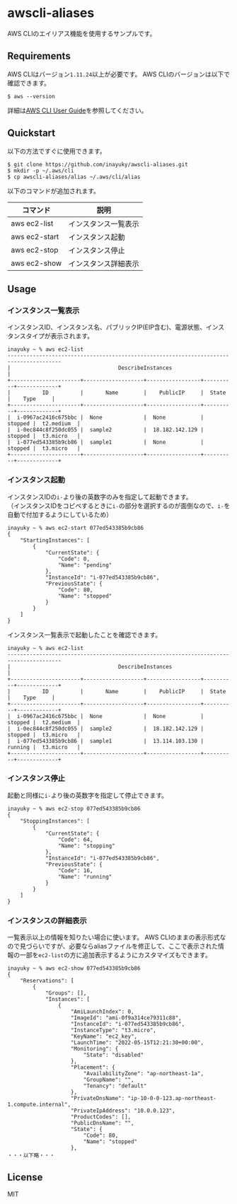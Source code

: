 # awscli-aliases
AWS CLIのエイリアス機能を使用するサンプルです。

## Requirements

AWS CLIはバージョン``1.11.24``以上が必要です。
AWS CLIのバージョンは以下で確認できます。

```
$ aws --version
```

詳細は[AWS CLI User Guide](http://docs.aws.amazon.com/cli/latest/userguide/installing.html)を参照してください。


## Quickstart

以下の方法ですぐに使用できます。

```
$ git clone https://github.com/inayuky/awscli-aliases.git
$ mkdir -p ~/.aws/cli
$ cp awscli-aliases/alias ~/.aws/cli/alias
```

以下のコマンドが追加されます。

|  コマンド |  説明  |
| ---- | ---- |
|  aws ec2-list    |  インスタンス一覧表示  |
|  aws ec2-start |  インスタンス起動  |
|  aws ec2-stop |  インスタンス停止  |
|  aws ec2-show |  インスタンス詳細表示  |

## Usage

### インスタンス一覧表示

インスタンスID、インスタンス名、パブリックIP(EIP含む)、電源状態、インスタンスタイプが表示されます。

```
inayuky ~ % aws ec2-list
---------------------------------------------------------------------------------------
|                                  DescribeInstances                                  |
+----------------------+-------------------+-----------------+----------+-------------+
|          ID          |       Name        |    PublicIP     |  State   |    Type     |
+----------------------+-------------------+-----------------+----------+-------------+
|  i-0967ac2416c675bbc |  None             |  None           |  stopped |  t2.medium  |
|  i-0ec844c8f250dc055 |  sample2          |  18.182.142.129 |  stopped |  t3.micro   |
|  i-077ed543385b9cb86 |  sample1          |  None           |  stopped |  t3.micro   |
+----------------------+-------------------+-----------------+----------+-------------+
```

### インスタンス起動

インスタンスIDの`i-`より後の英数字のみを指定して起動できます。  
（インスタンスIDをコピペするときに`i-`の部分を選択するのが面倒なので、`i-`を自動で付加するようにしているため）


```
inayuky ~ % aws ec2-start 077ed543385b9cb86
{
    "StartingInstances": [
        {
            "CurrentState": {
                "Code": 0,
                "Name": "pending"
            },
            "InstanceId": "i-077ed543385b9cb86",
            "PreviousState": {
                "Code": 80,
                "Name": "stopped"
            }
        }
    ]
}
```

インスタンス一覧表示で起動したことを確認できます。

```
inayuky ~ % aws ec2-list                   
---------------------------------------------------------------------------------------
|                                  DescribeInstances                                  |
+----------------------+-------------------+-----------------+----------+-------------+
|          ID          |       Name        |    PublicIP     |  State   |    Type     |
+----------------------+-------------------+-----------------+----------+-------------+
|  i-0967ac2416c675bbc |  None             |  None           |  stopped |  t2.medium  |
|  i-0ec844c8f250dc055 |  sample2          |  18.182.142.129 |  stopped |  t3.micro   |
|  i-077ed543385b9cb86 |  sample1          |  13.114.103.130 |  running |  t3.micro   |
+----------------------+-------------------+-----------------+----------+-------------+
```

### インスタンス停止

起動と同様に`i-`より後の英数字を指定して停止できます。

```
inayuky ~ % aws ec2-stop 077ed543385b9cb86
{
    "StoppingInstances": [
        {
            "CurrentState": {
                "Code": 64,
                "Name": "stopping"
            },
            "InstanceId": "i-077ed543385b9cb86",
            "PreviousState": {
                "Code": 16,
                "Name": "running"
            }
        }
    ]
}
```

### インスタンスの詳細表示

一覧表示以上の情報を知りたい場合に使います。
AWS CLIのままの表示形式なので見づらいですが、必要ならaliasファイルを修正して、ここで表示された情報の一部を`ec2-list`の方に追加表示するようにカスタマイズもできます。

```
inayuky ~ % aws ec2-show 077ed543385b9cb86
{
    "Reservations": [
        {
            "Groups": [],
            "Instances": [
                {
                    "AmiLaunchIndex": 0,
                    "ImageId": "ami-0f9a314ce79311c88",
                    "InstanceId": "i-077ed543385b9cb86",
                    "InstanceType": "t3.micro",
                    "KeyName": "ec2_key",
                    "LaunchTime": "2022-05-15T12:21:30+00:00",
                    "Monitoring": {
                        "State": "disabled"
                    },
                    "Placement": {
                        "AvailabilityZone": "ap-northeast-1a",
                        "GroupName": "",
                        "Tenancy": "default"
                    },
                    "PrivateDnsName": "ip-10-0-0-123.ap-northeast-1.compute.internal",
                    "PrivateIpAddress": "10.0.0.123",
                    "ProductCodes": [],
                    "PublicDnsName": "",
                    "State": {
                        "Code": 80,
                        "Name": "stopped"
                    },
・・・以下略・・・
```

## License

MIT